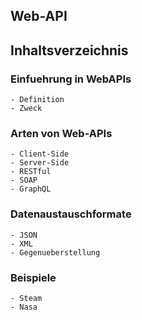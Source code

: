 Web-API
------

## Inhaltsverzeichnis

### Einfuehrung in WebAPIs
    - Definition
    - Zweck

### Arten von Web-APIs
    - Client-Side
    - Server-Side
    - RESTful
    - SOAP
    - GraphQL

### Datenaustauschformate
    - JSON
    - XML
    - Gegenueberstellung

### Beispiele
    - Steam
    - Nasa

